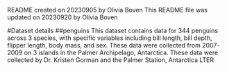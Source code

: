 README created on 20230905 by Olivia Boven 
This README file was updated on 20230920 by Olivia Boven 

#Dataset details
##penguins
This dataset contains data for 344 penguins across 3 species, with specific variables including bill length, bill depth, flipper length, body mass, and sex. These data were collected from 2007-2009 on 3 islands in the Palmer Archipelago, Antarctica. These data were collected by Dr. Kristen Gorman and the Palmer Station, Antarctica LTER
